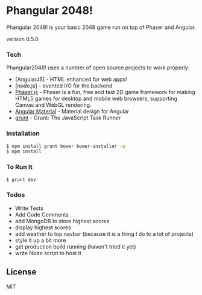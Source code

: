 # Phangular 2048!

Phangular 2048! is your basic 2048 game run on top of Phaser and Angular.

version 0.5.0

### Tech

Phangular2048! uses a number of open source projects to work properly:

* [AngularJS] - HTML enhanced for web apps!
* [node.js] - evented I/O for the backend
* [Phaser.js](https://github.com/photonstorm/phaser) - Phaser is a fun, free and fast 2D game framework for making HTML5 games for desktop and mobile web browsers, supporting Canvas and WebGL rendering.
* [Angular Material](https://github.com/angular/material) - Material design for Angular
* [grunt](https://github.com/gruntjs/grunt) - Grunt: The JavaScript Task Runner


### Installation

```sh
$ npm install grunt bower bower-installer -g
$ npm install
```

### To Run It
```sh
$ grunt dev
```
### Todos

 - Write Tests
 - Add Code Comments
 - add MongoDB to store highest scores
 - display highest scores
 - add weather to top navbar (because it is a thing I do to a lot of projects)
 - style it up a bit more
 - get production build running (haven't tried it yet)
 - write Node script to host it

License
----

MIT

